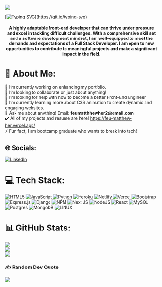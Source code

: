<!-- ### Hi there 👋 -->

![](https://usagif.com/wp-content/uploads/2021/4fh5wi/welcome-15.gif)

[![Typing SVG](https://readme-typing-svg.herokuapp.com?font=Fira+Code&size=30&pause=1000&color=F06B61&width=435&lines=Hi+there!+My+name+is+Feu+Matthew+Her+and+I+am+a+Front-End+Engineer.)](https://git.io/typing-svg)

<h4 align="center">A highly adaptable front-end developer that can thrive under pressure and excel in tackling difficult challenges. With a comprehensive skill set and a software development mindset, I am well-equipped to meet the demands and expectations of a Full Stack Developer. I am open to new opportunities to contribute to meaningful projects and make a significant impact in the field. </h1>

# 💫 About Me:
🔭 I’m currently working on enhancing my portfolio.<br>👯 I’m looking to collaborate on just about anything!<br>🤝 I’m looking for help with how to become a better Front-End Engineer.<br>🌱 I’m currently learning more about CSS animation to create dynamic and engaging websites.<br>💬 Ask me about anything! Email: **feumatthhewher2@gmail.com** <br>✔️ All of my projects and resume are here! https://feu-matthew-her.vercel.app/ <br>⚡ Fun fact, I am bootcamp graduate who wants to break into tech!


## 🌐 Socials:
[![LinkedIn](https://img.shields.io/badge/LinkedIn-%230077B5.svg?logo=linkedin&logoColor=white)](https://linkedin.com/in/https://www.linkedin.com/in/feu-her/) 

# 💻 Tech Stack:
![HTML5](https://img.shields.io/badge/html5-%23E34F26.svg?style=plastic&logo=html5&logoColor=white) ![JavaScript](https://img.shields.io/badge/javascript-%23323330.svg?style=plastic&logo=javascript&logoColor=%23F7DF1E) ![Python](https://img.shields.io/badge/python-3670A0?style=plastic&logo=python&logoColor=ffdd54) ![Heroku](https://img.shields.io/badge/heroku-%23430098.svg?style=plastic&logo=heroku&logoColor=white) ![Netlify](https://img.shields.io/badge/netlify-%23000000.svg?style=plastic&logo=netlify&logoColor=#00C7B7) ![Vercel](https://img.shields.io/badge/vercel-%23000000.svg?style=plastic&logo=vercel&logoColor=white) ![Bootstrap](https://img.shields.io/badge/bootstrap-%23563D7C.svg?style=plastic&logo=bootstrap&logoColor=white) ![Express.js](https://img.shields.io/badge/express.js-%23404d59.svg?style=plastic&logo=express&logoColor=%2361DAFB) ![Django](https://img.shields.io/badge/django-%23092E20.svg?style=plastic&logo=django&logoColor=white) ![NPM](https://img.shields.io/badge/NPM-%23000000.svg?style=plastic&logo=npm&logoColor=white) ![Next JS](https://img.shields.io/badge/Next-black?style=plastic&logo=next.js&logoColor=white) ![NodeJS](https://img.shields.io/badge/node.js-6DA55F?style=plastic&logo=node.js&logoColor=white) ![React](https://img.shields.io/badge/react-%2320232a.svg?style=plastic&logo=react&logoColor=%2361DAFB) ![MySQL](https://img.shields.io/badge/mysql-%2300f.svg?style=plastic&logo=mysql&logoColor=white) ![Postgres](https://img.shields.io/badge/postgres-%23316192.svg?style=plastic&logo=postgresql&logoColor=white) ![MongoDB](https://img.shields.io/badge/MongoDB-%234ea94b.svg?style=plastic&logo=mongodb&logoColor=white) ![LINUX](https://img.shields.io/badge/Linux-FCC624?style=plastic&logo=linux&logoColor=black)
# 📊 GitHub Stats:
![](https://github-readme-stats.vercel.app/api?username=fmher&theme=tokyonight&hide_border=false&include_all_commits=false&count_private=false)<br/>
![](https://github-readme-streak-stats.herokuapp.com/?user=fmher&theme=tokyonight&hide_border=false)<br/>
![](https://github-readme-stats.vercel.app/api/top-langs/?username=fmher&theme=tokyonight&hide_border=false&include_all_commits=false&count_private=false&layout=compact)

### ✍️ Random Dev Quote
![](https://quotes-github-readme.vercel.app/api?type=horizontal&theme=radical)

<!-- Proudly created with GPRM ( https://gprm.itsvg.in ) -->

